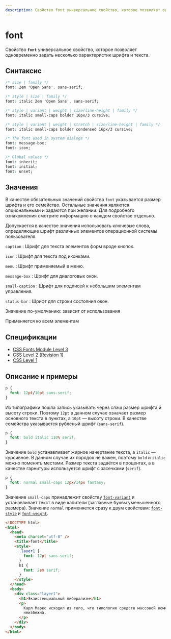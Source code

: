 ```yaml
---
description: Свойство font универсальное свойство, которое позволяет одновременно задать несколько характеристик шрифта и текста
---
```


# font

Свойство **`font`** универсальное свойство, которое позволяет одновременно задать несколько характеристик шрифта и текста.

## Синтаксис

```css
/* size | family */
font: 2em 'Open Sans', sans-serif;

/* style | size | family */
font: italic 2em 'Open Sans', sans-serif;

/* style | variant | weight | size/line-height | family */
font: italic small-caps bolder 16px/3 cursive;

/* style | variant | weight | stretch | size/line-height | family */
font: italic small-caps bolder condensed 16px/3 cursive;

/* The font used in system dialogs */
font: message-box;
font: icon;

/* Global values */
font: inherit;
font: initial;
font: unset;
```

## Значения

В качестве обязательных значений свойства `font` указывается размер шрифта и его семейство. Остальные значения являются опциональными и задаются при желании. Для подробного ознакомления смотрите информацию о каждом свойстве отдельно.

Допускается в качестве значения использовать ключевые слова, определяющие шрифт различных элементов операционной системы пользователя.

`caption`
: Шрифт для текста элементов форм вроде кнопок.

`icon`
: Шрифт для текста под иконками.

`menu`
: Шрифт применяемый в меню.

`message-box`
: Шрифт для диалоговых окон.

`small-caption`
: Шрифт для подписей к небольшим элементам управления.

`status-bar`
: Шрифт для строки состояния окон.

Значение по-умолчанию: зависит от использования

Применяется ко всем элементам

## Спецификации

- [CSS Fonts Module Level 3](http://dev.w3.org/csswg/css3-fonts/#font)
- [CSS Level 2 (Revision 1)](http://www.w3.org/TR/CSS2/fonts.html#font-shorthand)
- [CSS Level 1](http://www.w3.org/TR/CSS1/#font)

## Описание и примеры

```css
p {
  font: 12pt/10pt sans-serif;
}
```

Из типографики пошла запись указывать через слэш размер шрифта и высоту строки. Поэтому `12pt` в данном случае означает размер основного текста в пунктах, а `10pt` — высоту строки. В качестве семейства указывается рубленый шрифт (`sans-serif`).

```css
p {
  font: bold italic 110% serif;
}
```

Значение `bold` устанавливает жирное начертание текста, а `italic` — курсивное. В данном случае их порядок не важен, поэтому `bold` и `italic` можно поменять местами. Размер текста задаётся в процентах, а в качестве гарнитуры используется шрифт с засечками (`serif`).

```css
p {
  font: normal small-caps 12px/14px fantasy;
}
```

Значение `small-caps` принадлежит свойству [`font-variant`](font-variant.md) и устанавливает текст в виде капители (заглавные буквы уменьшенного размера). Значение `normal` применяется сразу к двум свойствам: [`font-style`](font-style.md) и [`font-weight`](font-weight.md).

```html
<!DOCTYPE html>
<html>
  <head>
    <meta charset="utf-8" />
    <title>font</title>
    <style>
      .layer1 {
        font: 12pt sans-serif;
      }
      h1 {
        font: 2em serif;
      }
    </style>
  </head>
  <body>
    <div class="layer1">
      <h1>Экзистенциальный либерализм</h1>
      <p>
        Карл Маркс исходил из того, что типология средств массовой коммуникации
        неизбежна.
      </p>
    </div>
  </body>
</html>
```
